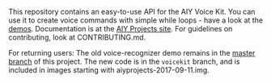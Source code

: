 This repository contains an easy-to-use API for the AIY Voice Kit.
You can use it to create voice commands with simple while loops - have a look at the [demos](https://github.com/google/aiyprojects-raspbian/tree/voicekit/src).
Documentation is at the [AIY Projects site](https://aiyprojects.withgoogle.com).
For guidelines on contributing, look at CONTRIBUTING.md.

For returning users:
The old voice-recognizer demo remains in the [master branch](https://github.com/google/aiyprojects-raspbian/tree/master) of this project.
The new code is in the `voicekit` branch, and is included in images starting with aiyprojects-2017-09-11.img.
